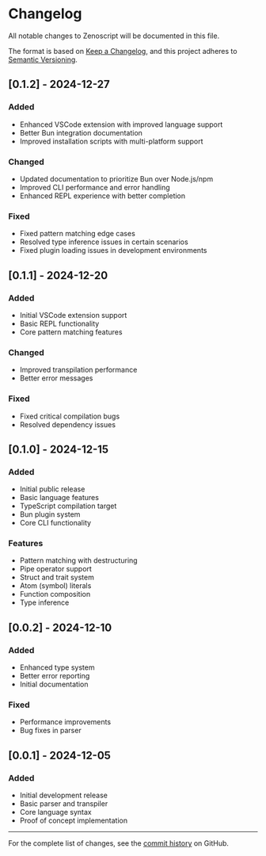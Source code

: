 # Changelog

All notable changes to Zenoscript will be documented in this file.

The format is based on [Keep a Changelog](https://keepachangelog.com/en/1.0.0/),
and this project adheres to [Semantic Versioning](https://semver.org/spec/v2.0.0.html).

## [0.1.2] - 2024-12-27

### Added
- Enhanced VSCode extension with improved language support
- Better Bun integration documentation
- Improved installation scripts with multi-platform support

### Changed
- Updated documentation to prioritize Bun over Node.js/npm
- Improved CLI performance and error handling
- Enhanced REPL experience with better completion

### Fixed
- Fixed pattern matching edge cases
- Resolved type inference issues in certain scenarios
- Fixed plugin loading issues in development environments

## [0.1.1] - 2024-12-20

### Added
- Initial VSCode extension support
- Basic REPL functionality
- Core pattern matching features

### Changed
- Improved transpilation performance
- Better error messages

### Fixed
- Fixed critical compilation bugs
- Resolved dependency issues

## [0.1.0] - 2024-12-15

### Added
- Initial public release
- Basic language features
- TypeScript compilation target
- Bun plugin system
- Core CLI functionality

### Features
- Pattern matching with destructuring
- Pipe operator support
- Struct and trait system
- Atom (symbol) literals
- Function composition
- Type inference

## [0.0.2] - 2024-12-10

### Added
- Enhanced type system
- Better error reporting
- Initial documentation

### Fixed
- Performance improvements
- Bug fixes in parser

## [0.0.1] - 2024-12-05

### Added
- Initial development release
- Basic parser and transpiler
- Core language syntax
- Proof of concept implementation

---

For the complete list of changes, see the [commit history](https://github.com/zenoscript/zenoscript/commits/main) on GitHub.